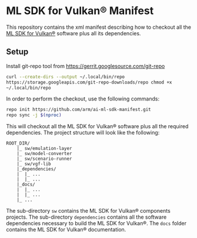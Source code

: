 <!--
SPDX-FileCopyrightText: Copyright 2025 Arm Limited and/or its affiliates <open-source-office@arm.com>
SPDX-License-Identifier: Apache-2.0
-->

# ML SDK for Vulkan® Manifest

This repository contains the xml manifest describing how to checkout all the [ML
SDK for Vulkan®](https://github.com/arm/ai-ml-sdk-for-vulkan) software plus all
its dependencies.

## Setup

Install git-repo tool from <https://gerrit.googlesource.com/git-repo>

```bash
curl --create-dirs --output ~/.local/bin/repo
https://storage.googleapis.com/git-repo-downloads/repo chmod +x
~/.local/bin/repo
```

In order to perform the checkout, use the following commands:

```bash
repo init https://github.com/arm/ai-ml-sdk-manifest.git
repo sync -j $(nproc)
```

This will checkout all the ML SDK for Vulkan® software plus all the required
dependencies. The project structure will look like the following:

```text
ROOT_DIR/
    |_ sw/emulation-layer
    |_ sw/model-converter
    |_ sw/scenario-runner
    |_ sw/vgf-lib
    |_dependencies/
    |  |_ ...
    |  |_ ...
    |_docs/
    |  |_ ...
    |  |_ ...
    |_ ...
```

The sub-directory `sw` contains the ML SDK for Vulkan® components projects. The
sub-directory `dependencies` contains all the software dependencies necessary to
build the ML SDK for Vulkan®. The `docs` folder contains the ML SDK for Vulkan®
documentation.
